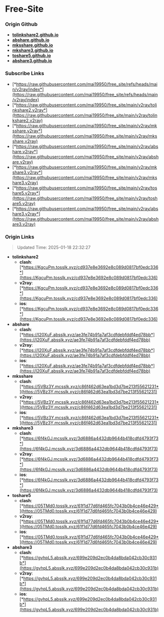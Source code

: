 # Free-Site

### Origin Github

- [**tolinkshare2.github.io**](https://github.com/tolinkshare2/tolinkshare2.github.io)
- [**abshare.github.io**](https://github.com/abshare/abshare.github.io)
- [**mksshare.github.io**](https://github.com/mksshare/mksshare.github.io)
- [**mkshare3.github.io**](https://github.com/mkshare3/mkshare3.github.io)
- [**toshare5.github.io**](https://github.com/toshare5/toshare5.github.io)
- [**abshare3.github.io**](https://github.com/abshare3/abshare3.github.io)

### Subscribe Links

- [*https://raw.githubusercontent.com/mai19950/free_site/refs/heads/main/v2ray/index*](https://raw.githubusercontent.com/mai19950/free_site/refs/heads/main/v2ray/index)
- [*https://raw.githubusercontent.com/mai19950/free_site/main/v2ray/tolinkshare2.v2ray*](https://raw.githubusercontent.com/mai19950/free_site/main/v2ray/tolinkshare2.v2ray)
- [*https://raw.githubusercontent.com/mai19950/free_site/main/v2ray/mksshare.v2ray*](https://raw.githubusercontent.com/mai19950/free_site/main/v2ray/mksshare.v2ray)
- [*https://raw.githubusercontent.com/mai19950/free_site/main/v2ray/abshare.v2ray*](https://raw.githubusercontent.com/mai19950/free_site/main/v2ray/abshare.v2ray)
- [*https://raw.githubusercontent.com/mai19950/free_site/main/v2ray/mkshare3.v2ray*](https://raw.githubusercontent.com/mai19950/free_site/main/v2ray/mkshare3.v2ray)
- [*https://raw.githubusercontent.com/mai19950/free_site/main/v2ray/toshare5.v2ray*](https://raw.githubusercontent.com/mai19950/free_site/main/v2ray/toshare5.v2ray)
- [*https://raw.githubusercontent.com/mai19950/free_site/main/v2ray/abshare3.v2ray*](https://raw.githubusercontent.com/mai19950/free_site/main/v2ray/abshare3.v2ray)

### Origin Links

> Updated Time: 2025-01-18 22:32:27

- **tolinkshare2**
  - **clash**: [*https://KgcuPm.tosslk.xyz/cd937e8e3692e8c089d0817bf0edc336*](https://KgcuPm.tosslk.xyz/cd937e8e3692e8c089d0817bf0edc336)
  - **v2ray**: [*https://KgcuPm.tosslk.xyz/cd937e8e3692e8c089d0817bf0edc336*](https://KgcuPm.tosslk.xyz/cd937e8e3692e8c089d0817bf0edc336)
  - **ios**: [*https://KgcuPm.tosslk.xyz/cd937e8e3692e8c089d0817bf0edc336*](https://KgcuPm.tosslk.xyz/cd937e8e3692e8c089d0817bf0edc336)
- **abshare**
  - **clash**: [*https://I20XuF.absslk.xyz/ae3fe74b91a7af3cdfdebfddf4ed78bb*](https://I20XuF.absslk.xyz/ae3fe74b91a7af3cdfdebfddf4ed78bb)
  - **v2ray**: [*https://I20XuF.absslk.xyz/ae3fe74b91a7af3cdfdebfddf4ed78bb*](https://I20XuF.absslk.xyz/ae3fe74b91a7af3cdfdebfddf4ed78bb)
  - **ios**: [*https://I20XuF.absslk.xyz/ae3fe74b91a7af3cdfdebfddf4ed78bb*](https://I20XuF.absslk.xyz/ae3fe74b91a7af3cdfdebfddf4ed78bb)
- **mksshare**
  - **clash**: [*https://5VBz3Y.mcsslk.xyz/c86f462d63ea1bd3d7be213f55621231*](https://5VBz3Y.mcsslk.xyz/c86f462d63ea1bd3d7be213f55621231)
  - **v2ray**: [*https://5VBz3Y.mcsslk.xyz/c86f462d63ea1bd3d7be213f55621231*](https://5VBz3Y.mcsslk.xyz/c86f462d63ea1bd3d7be213f55621231)
  - **ios**: [*https://5VBz3Y.mcsslk.xyz/c86f462d63ea1bd3d7be213f55621231*](https://5VBz3Y.mcsslk.xyz/c86f462d63ea1bd3d7be213f55621231)
- **mkshare3**
  - **clash**: [*https://6f4kGJ.mcsslk.xyz/3d6886a4432db9644b418cdfd4793f73*](https://6f4kGJ.mcsslk.xyz/3d6886a4432db9644b418cdfd4793f73)
  - **v2ray**: [*https://6f4kGJ.mcsslk.xyz/3d6886a4432db9644b418cdfd4793f73*](https://6f4kGJ.mcsslk.xyz/3d6886a4432db9644b418cdfd4793f73)
  - **ios**: [*https://6f4kGJ.mcsslk.xyz/3d6886a4432db9644b418cdfd4793f73*](https://6f4kGJ.mcsslk.xyz/3d6886a4432db9644b418cdfd4793f73)
- **toshare5**
  - **clash**: [*https://05TMd0.tosslk.xyz/61f1d77d6fd465fc7043b0b4ce46e429*](https://05TMd0.tosslk.xyz/61f1d77d6fd465fc7043b0b4ce46e429)
  - **v2ray**: [*https://05TMd0.tosslk.xyz/61f1d77d6fd465fc7043b0b4ce46e429*](https://05TMd0.tosslk.xyz/61f1d77d6fd465fc7043b0b4ce46e429)
  - **ios**: [*https://05TMd0.tosslk.xyz/61f1d77d6fd465fc7043b0b4ce46e429*](https://05TMd0.tosslk.xyz/61f1d77d6fd465fc7043b0b4ce46e429)
- **abshare3**
  - **clash**: [*https://gvhpL5.absslk.xyz/699e209d2ec0b4da8bda042cb30c931b*](https://gvhpL5.absslk.xyz/699e209d2ec0b4da8bda042cb30c931b)
  - **v2ray**: [*https://gvhpL5.absslk.xyz/699e209d2ec0b4da8bda042cb30c931b*](https://gvhpL5.absslk.xyz/699e209d2ec0b4da8bda042cb30c931b)
  - **ios**: [*https://gvhpL5.absslk.xyz/699e209d2ec0b4da8bda042cb30c931b*](https://gvhpL5.absslk.xyz/699e209d2ec0b4da8bda042cb30c931b)
